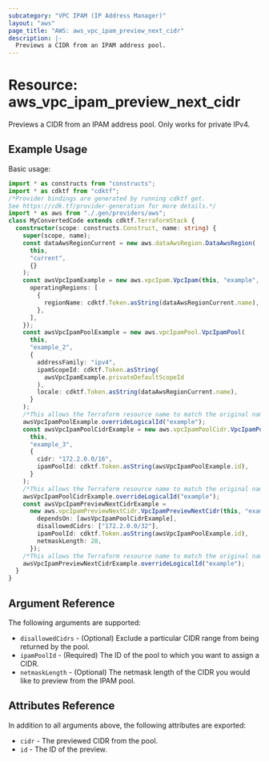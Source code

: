 ```yaml
---
subcategory: "VPC IPAM (IP Address Manager)"
layout: "aws"
page_title: "AWS: aws_vpc_ipam_preview_next_cidr"
description: |-
  Previews a CIDR from an IPAM address pool.
---
```


# Resource: aws_vpc_ipam_preview_next_cidr

Previews a CIDR from an IPAM address pool. Only works for private IPv4.

## Example Usage

Basic usage:

```typescript
import * as constructs from "constructs";
import * as cdktf from "cdktf";
/*Provider bindings are generated by running cdktf get.
See https://cdk.tf/provider-generation for more details.*/
import * as aws from "./.gen/providers/aws";
class MyConvertedCode extends cdktf.TerraformStack {
  constructor(scope: constructs.Construct, name: string) {
    super(scope, name);
    const dataAwsRegionCurrent = new aws.dataAwsRegion.DataAwsRegion(
      this,
      "current",
      {}
    );
    const awsVpcIpamExample = new aws.vpcIpam.VpcIpam(this, "example", {
      operatingRegions: [
        {
          regionName: cdktf.Token.asString(dataAwsRegionCurrent.name),
        },
      ],
    });
    const awsVpcIpamPoolExample = new aws.vpcIpamPool.VpcIpamPool(
      this,
      "example_2",
      {
        addressFamily: "ipv4",
        ipamScopeId: cdktf.Token.asString(
          awsVpcIpamExample.privateDefaultScopeId
        ),
        locale: cdktf.Token.asString(dataAwsRegionCurrent.name),
      }
    );
    /*This allows the Terraform resource name to match the original name. You can remove the call if you don't need them to match.*/
    awsVpcIpamPoolExample.overrideLogicalId("example");
    const awsVpcIpamPoolCidrExample = new aws.vpcIpamPoolCidr.VpcIpamPoolCidr(
      this,
      "example_3",
      {
        cidr: "172.2.0.0/16",
        ipamPoolId: cdktf.Token.asString(awsVpcIpamPoolExample.id),
      }
    );
    /*This allows the Terraform resource name to match the original name. You can remove the call if you don't need them to match.*/
    awsVpcIpamPoolCidrExample.overrideLogicalId("example");
    const awsVpcIpamPreviewNextCidrExample =
      new aws.vpcIpamPreviewNextCidr.VpcIpamPreviewNextCidr(this, "example_4", {
        dependsOn: [awsVpcIpamPoolCidrExample],
        disallowedCidrs: ["172.2.0.0/32"],
        ipamPoolId: cdktf.Token.asString(awsVpcIpamPoolExample.id),
        netmaskLength: 28,
      });
    /*This allows the Terraform resource name to match the original name. You can remove the call if you don't need them to match.*/
    awsVpcIpamPreviewNextCidrExample.overrideLogicalId("example");
  }
}

```

## Argument Reference

The following arguments are supported:

* `disallowedCidrs` - (Optional) Exclude a particular CIDR range from being returned by the pool.
* `ipamPoolId` - (Required) The ID of the pool to which you want to assign a CIDR.
* `netmaskLength` - (Optional) The netmask length of the CIDR you would like to preview from the IPAM pool.

## Attributes Reference

In addition to all arguments above, the following attributes are exported:

* `cidr` - The previewed CIDR from the pool.
* `id` - The ID of the preview.

<!-- cache-key: cdktf-0.17.0-pre.15 input-9da0c5bf866859a7e3632f540ffebb9b4f50f9445e6b55c5ccc99953a0111466 -->